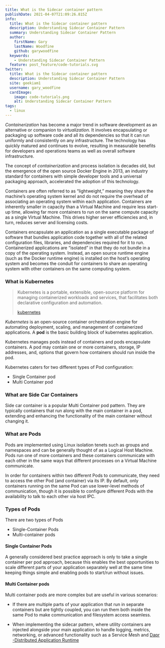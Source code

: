 ```yaml
---
title: What is the Sidecar container pattern
publishDate: 2021-04-07T21:09:26.815Z
info:
  title: What is the Sidecar container pattern
  description: Understanding Sidecar Container Pattern
  summary: Understanding Sidecar Container Pattern
  author:
    firstName: Gary
    lastName: Woodfine
    github: garywoodfine
  keywords:
    - Understanding Sidecar Container Pattern
  feature: post_feature/code-tutorials.svg
twitter:
  title: What is the Sidecar container pattern
  description: Understanding Sidecar Container Pattern
  site: geekiam1
  username: gary_woodfine
  cardImage:
    image: code-tutorials.png
    alt: Understanding Sidecar Container Pattern
tags:
  - linux
---
```

*Containerization* has become a major trend in software development as an alternative or companion to *virtualization.* It involves encapsulating or packaging up software code and all its dependencies so that it can run uniformly and consistently on any infrastructure. The technology has quickly matured and continues to evolve, resulting in measurable benefits for developers and operations teams as well as overall software infrastructure.

The concept of *containerization* and process isolation is decades old, but the emergence of the open source Docker Engine in 2013, an industry standard for containers with simple developer tools and a universal packaging approach, accelerated the adoption of this technology.

Containers are often referred to as “lightweight,” meaning they share the machine’s operating system kernel and do not require the overhead of associating an operating system within each application. Containers are inherently smaller in capacity than a Virtual Machine and require less start-up time, allowing far more containers to run on the same compute capacity as a single Virtual Machine. This drives higher server efficiencies and, in turn, reduces server and licensing costs.

Containers encapsulate an application as a single executable package of software that bundles application code together with all of the related configuration files, libraries, and dependencies required for it to run. Containerized applications are “isolated” in that they do not bundle in a copy of the operating system. Instead, an open source runtime engine (such as the Docker runtime engine) is installed on the host’s operating system and becomes the conduit for containers to share an operating system with other containers on the same computing system.

### What is Kubernetes

> Kubernetes is a portable, extensible, open-source platform for managing containerized workloads and services, that facilitates both declarative configuration and automation. 
>
> [kubernetes](https://kubernetes.io/docs/concepts/overview/what-is-kubernetes/ "What is kubernetes")

*Kubernetes* is an open-source container orchestration engine for automating deployment, scaling, and management of containerized applications. A **pod** is the basic building block of kubernetes application.

Kubernetes manages pods instead of containers and pods encapsulate containers. A pod may contain one or more containers, storage, IP addresses, and, options that govern how containers should run inside the pod.

Kubernetes caters for two different types of Pod configuration:

* Single Container pod
* Multi Container pod

### What are Side Car Containers

Side car container is a popular Multi Container pod pattern. They are typically containers that run along with the main container in a pod, extending and enhancing the functionality of the main container without changing it.

### What are Pods
Pods are implemented using Linux isolation tenets such as groups and namespaces and can be generally thought of as a Logical Host Machine. Pods run one of more containers and these containers communicate with each other in the same ways that different processes on a Virtual Machine communicate.

In order for containers within two different Pods to communicate, they need to access the other Pod (and container) via its IP. By default, only containers running on the same Pod can use lower-level methods of communication, though it is possible to configure different Pods with the availability to talk to each other via host IPC.

### Types of Pods
There are two types of Pods

* Single-Container Pods
* Multi-container pods

#### Single Container Pods

A generally considered best practice approach is only to take a single container per pod approach, because this enables the best opportunities to scale different parts of your application separately well at the same time keeping things simple and enabling pods to start/run without issues.

#### Multi Container pods

Multi container pods are more complex but are useful in various scenarios:

* If there are multiple parts of your application that run in separate containers but are tightly coupled, you can run them both inside the same Pod to make communication and filesystem access seamless.

* When implementing the sidecar pattern, where utility containers are injected alongside your main application to handle logging, metrics, networking, or advanced functionality such as a Service Mesh and [Dapr -Distributed Application Runtime](https://garywoodfine.com/getting-started-with-net-core-microservices-with-dapr/ "Getting started with .net core microservices with dapr | Gary  Woodfine") 
